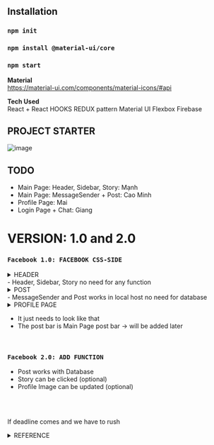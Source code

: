 ## Installation

### `npm init`
### `npm install @material-ui/core`
### `npm start`

**Material** <br/>
https://material-ui.com/components/material-icons/#api

**Tech Used** <br/>
React + React HOOKS
REDUX pattern
Material UI
Flexbox
Firebase

## PROJECT STARTER
![image](https://user-images.githubusercontent.com/30485720/110193618-81d6c780-7e67-11eb-9866-b21401c3c73b.png)

## TODO
- Main Page: Header, Sidebar, Story: Mạnh
- Main Page: MessageSender + Post: Cao Minh
- Profile Page: Mai
- Login Page + Chat: Giang

# VERSION: 1.0 and 2.0
### `Facebook 1.0: FACEBOOK CSS-SIDE`
<details><summary>HEADER</summary>
![Header](https://user-images.githubusercontent.com/30485720/110193703-16412a00-7e68-11eb-90f6-f82fc13015d9.PNG)<br/>
![Sidebar](https://user-images.githubusercontent.com/30485720/110193733-50123080-7e68-11eb-8bf1-369cc23d74ea.PNG)<br/>
![story](https://user-images.githubusercontent.com/30485720/110193739-64562d80-7e68-11eb-8baa-791286dcb7fa.PNG)
</details>
- Header, Sidebar, Story no need for any function
<br/>

<details><summary>POST</summary>
![MessageSender](https://user-images.githubusercontent.com/30485720/110193751-7041ef80-7e68-11eb-80f2-a7a8b4a3ae87.PNG=400x400)<br/>
![Post](https://user-images.githubusercontent.com/30485720/110193755-71731c80-7e68-11eb-824b-14347ee6d7e6.PNG=400x400)
</details>
- MessageSender and Post works in local host no need for database
<br />

<details><summary>PROFILE PAGE</summary>
![ProfilePageHeader](https://user-images.githubusercontent.com/30485720/110193775-923b7200-7e68-11eb-8d81-baead3c3a6ac.PNG=400x400)<br/>
![ProfilePageSidebar](https://user-images.githubusercontent.com/30485720/110193792-ab442300-7e68-11eb-8c12-5a831bed0c78.PNG=400x400)</details>

- It just needs to look like that
- The post bar is Main Page post bar -> will be added later
<br />

### `Facebook 2.0: ADD FUNCTION`
- Post works with Database
- Story can be clicked (optional)
- Profile Image can be updated (optional)

<br />
<br />

If deadline comes and we have to rush 
<details><summary>REFERENCE</summary>
  https://www.youtube.com/watch?v=B-kxUMHBxNo&ab_channel=CleverProgrammer
</details>


